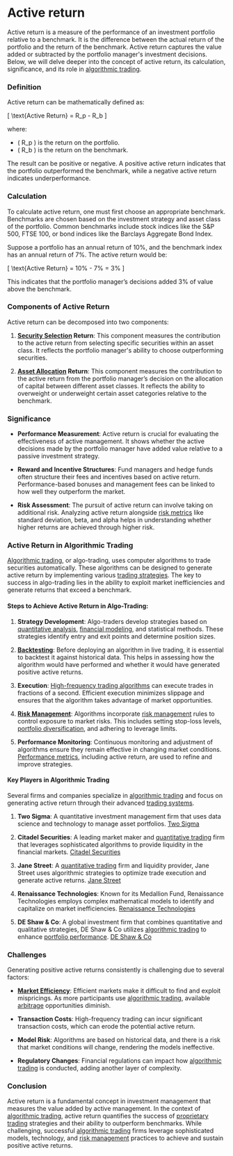 # Active return

Active return is a measure of the performance of an investment portfolio relative to a benchmark. It is the difference between the actual return of the portfolio and the return of the benchmark. Active return captures the value added or subtracted by the portfolio manager's investment decisions. Below, we will delve deeper into the concept of active return, its calculation, significance, and its role in [algorithmic trading](../a/algorithmic_trading.md).

### Definition

Active return can be mathematically defined as:

\[ \text{Active Return} = R_p - R_b \]

where:
- \( R_p \) is the return on the portfolio.
- \( R_b \) is the return on the benchmark.

The result can be positive or negative. A positive active return indicates that the portfolio outperformed the benchmark, while a negative active return indicates underperformance.

### Calculation

To calculate active return, one must first choose an appropriate benchmark. Benchmarks are chosen based on the investment strategy and asset class of the portfolio. Common benchmarks include stock indices like the S&P 500, FTSE 100, or bond indices like the Barclays Aggregate Bond Index.

Suppose a portfolio has an annual return of 10%, and the benchmark index has an annual return of 7%. The active return would be:

\[ \text{Active Return} = 10\% - 7\% = 3\% \]

This indicates that the portfolio manager’s decisions added 3% of value above the benchmark.

### Components of Active Return

Active return can be decomposed into two components:

1. **[Security Selection](../s/security_selection.md) Return**: This component measures the contribution to the active return from selecting specific securities within an asset class. It reflects the portfolio manager's ability to choose outperforming securities.

2. **[Asset Allocation](../a/asset_allocation.md) Return**: This component measures the contribution to the active return from the portfolio manager’s decision on the allocation of capital between different asset classes. It reflects the ability to overweight or underweight certain asset categories relative to the benchmark.

### Significance

- **Performance Measurement**: Active return is crucial for evaluating the effectiveness of active management. It shows whether the active decisions made by the portfolio manager have added value relative to a passive investment strategy.
  
- **Reward and Incentive Structures**: Fund managers and hedge funds often structure their fees and incentives based on active return. Performance-based bonuses and management fees can be linked to how well they outperform the market.

- **Risk Assessment**: The pursuit of active return can involve taking on additional risk. Analyzing active return alongside [risk metrics](../r/risk_metrics.md) like standard deviation, beta, and alpha helps in understanding whether higher returns are achieved through higher risk.

### Active Return in Algorithmic Trading

[Algorithmic trading](../a/algorithmic_trading.md), or algo-trading, uses computer algorithms to trade securities automatically. These algorithms can be designed to generate active return by implementing various [trading strategies](../t/trading_strategies.md). The key to success in algo-trading lies in the ability to exploit market inefficiencies and generate returns that exceed a benchmark.

#### Steps to Achieve Active Return in Algo-Trading:

1. **Strategy Development**: Algo-traders develop strategies based on [quantitative analysis](../q/quantitative_analysis.md), [financial modeling](../f/financial_modeling.md), and statistical methods. These strategies identify entry and exit points and determine position sizes.

2. **[Backtesting](../b/backtesting.md)**: Before deploying an algorithm in live trading, it is essential to backtest it against historical data. This helps in assessing how the algorithm would have performed and whether it would have generated positive active returns.

3. **Execution**: [High-frequency trading algorithms](../h/high-frequency_trading_algorithms.md) can execute trades in fractions of a second. Efficient execution minimizes slippage and ensures that the algorithm takes advantage of market opportunities.

4. **[Risk Management](../r/risk_management.md)**: Algorithms incorporate [risk management](../r/risk_management.md) rules to control exposure to market risks. This includes setting stop-loss levels, [portfolio diversification](../p/portfolio_diversification.md), and adhering to leverage limits.

5. **Performance Monitoring**: Continuous monitoring and adjustment of algorithms ensure they remain effective in changing market conditions. [Performance metrics](../p/performance_metrics.md), including active return, are used to refine and improve strategies.

#### Key Players in Algorithmic Trading

Several firms and companies specialize in [algorithmic trading](../a/algorithmic_trading.md) and focus on generating active return through their advanced [trading systems](../t/trading_systems.md).

1. **Two Sigma**: A quantitative investment management firm that uses data science and technology to manage asset portfolios. [Two Sigma](https://www.twosigma.com)

2. **Citadel Securities**: A leading market maker and [quantitative trading](../q/quantitative_trading.md) firm that leverages sophisticated algorithms to provide liquidity in the financial markets. [Citadel Securities](https://www.citadelsecurities.com)

3. **Jane Street**: A [quantitative trading](../q/quantitative_trading.md) firm and liquidity provider, Jane Street uses algorithmic strategies to optimize trade execution and generate active returns. [Jane Street](https://www.janestreet.com)

4. **Renaissance Technologies**: Known for its Medallion Fund, Renaissance Technologies employs complex mathematical models to identify and capitalize on market inefficiencies. [Renaissance Technologies](https://www.rentec.com)

5. **DE Shaw & Co**: A global investment firm that combines quantitative and qualitative strategies, DE Shaw & Co utilizes [algorithmic trading](../a/algorithmic_trading.md) to enhance [portfolio performance](../p/portfolio_performance.md). [DE Shaw & Co](https://www.deshaw.com)

### Challenges

Generating positive active returns consistently is challenging due to several factors:

- **[Market Efficiency](../m/market_efficiency.md)**: Efficient markets make it difficult to find and exploit mispricings. As more participants use [algorithmic trading](../a/algorithmic_trading.md), available [arbitrage](../a/arbitrage.md) opportunities diminish.

- **Transaction Costs**: High-frequency trading can incur significant transaction costs, which can erode the potential active return.

- **Model Risk**: Algorithms are based on historical data, and there is a risk that market conditions will change, rendering the models ineffective.

- **Regulatory Changes**: Financial regulations can impact how [algorithmic trading](../a/algorithmic_trading.md) is conducted, adding another layer of complexity.

### Conclusion

Active return is a fundamental concept in investment management that measures the value added by active management. In the context of [algorithmic trading](../a/algorithmic_trading.md), active return quantifies the success of [proprietary trading](../p/proprietary_trading.md) strategies and their ability to outperform benchmarks. While challenging, successful [algorithmic trading](../a/algorithmic_trading.md) firms leverage sophisticated models, technology, and [risk management](../r/risk_management.md) practices to achieve and sustain positive active returns.